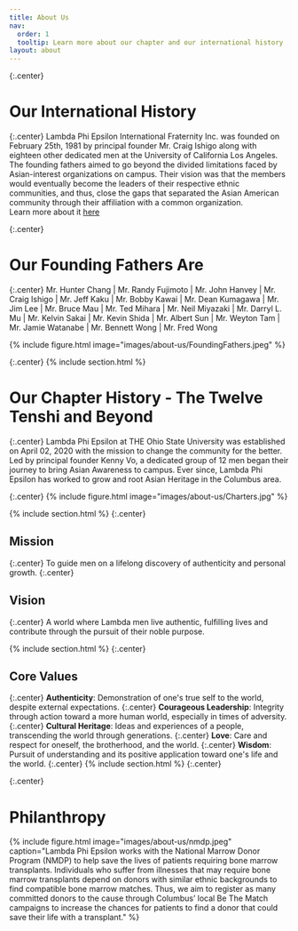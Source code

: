 ```yaml
---
title: About Us
nav:
  order: 1
  tooltip: Learn more about our chapter and our international history
layout: about
---
```

{:.center}
# Our International History
{:.center}
Lambda Phi Epsilon International Fraternity Inc. was founded on February 25th, 1981 by principal founder Mr. Craig Ishigo along with eighteen other dedicated men at the University of California Los Angeles. The founding fathers aimed to go beyond the divided limitations faced by Asian-interest organizations on campus. Their vision was that the members would eventually become the leaders of their respective ethnic communities, and thus, close the gaps that separated the Asian American community through their affiliation with a common organization.
<br>
Learn more about it <a href="https://lambdaphiepsilon.com/about/">here</a>

{:.center}
# Our Founding Fathers Are
{:.center}
Mr. Hunter Chang | Mr. Randy Fujimoto | Mr. John Hanvey | Mr. Craig Ishigo | Mr. Jeff Kaku | Mr. Bobby Kawai | Mr. Dean Kumagawa | Mr. Jim Lee | Mr. Bruce Mau | Mr. Ted Mihara | Mr. Neil Miyazaki | Mr. Darryl L. Mu | Mr. Kelvin Sakai | Mr. Kevin Shida | Mr. Albert Sun | Mr. Weyton Tam | Mr. Jamie Watanabe | Mr. Bennett Wong | Mr. Fred Wong

{%
  include figure.html
  image="images/about-us/FoundingFathers.jpeg"
%}

{:.center}
{% include section.html %}
# Our Chapter History - The Twelve Tenshi and Beyond
{:.center}
Lambda Phi Epsilon at THE Ohio State University was established on April 02, 2020 with the mission to change the community for the better. Led by principal founder Kenny Vo, a dedicated group of 12 men began their journey to bring Asian Awareness to campus. Ever since, Lambda Phi Epsilon has worked to grow and root Asian Heritage in the Columbus area.

{:.center}
{%
  include figure.html
  image="images/about-us/Charters.jpg"
%}

{% include section.html %}
{:.center}
## Mission
{:.center}
To guide men on a lifelong discovery of authenticity and personal growth.
{:.center}
## Vision
{:.center}
A world where Lambda men live authentic, fulfilling lives and contribute through the pursuit of their noble purpose.

{% include section.html %}
{:.center}
## Core Values
{:.center}
**Authenticity**: Demonstration of one's true self to the world, despite external expectations.
{:.center}
**Courageous Leadership**: Integrity through action toward a more human world, especially in times of adversity.
{:.center}
**Cultural Heritage**: Ideas and experiences of a people, transcending the world through generations.
{:.center}
**Love**: Care and respect for oneself, the brotherhood, and the world.
{:.center}
**Wisdom**: Pursuit of understanding and its positive application toward one's life and the world.
{:.center}
{% include section.html %}
{:.center}

{:.center}
# Philanthropy

{%
  include figure.html
  image="images/about-us/nmdp.jpeg"
  caption="Lambda Phi Epsilon works with the National Marrow Donor Program (NMDP) to help save the lives of patients requiring bone marrow transplants. Individuals who suffer from illnesses that may require bone marrow transplants depend on donors with similar ethnic backgrounds to find compatible bone marrow matches. Thus, we aim to register as many committed donors to the cause through Columbus’ local Be The Match campaigns to increase the chances for patients to find a donor that could save their life with a transplant."
%}

<!-- {%
  include philanthropy-banner.html
%} -->
